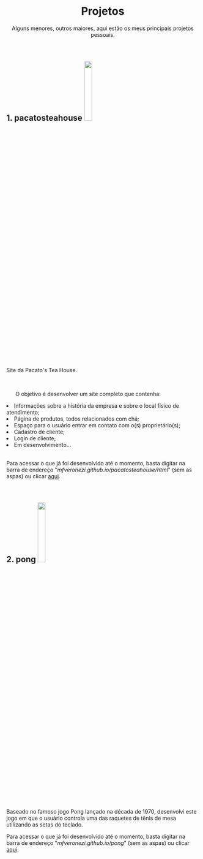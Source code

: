 <h1 align="center">Projetos</h1>
<p align="center">Alguns menores, outros maiores, aqui estão os meus principais projetos pessoais.</p>
<br>

<h2>1. pacatosteahouse  <img width="20%" height="20%" src="http://img.shields.io/static/v1?label=STATUS&message=EM%20DESENVOLVIMENTO&color=GREEN&style=for-the-badge"/></h2>
<p>Site da Pacato's Tea House.</p>
<br>
<ul>O objetivo é desenvolver um site completo que contenha:</ul>
<li>Informações sobre a história da empresa e sobre o local físico de atendimento;</li>
<li>Página de produtos, todos relacionados com chá;</li>
<li>Espaço para o usuário entrar em contato com o(s) proprietário(s);</li>
<li>Cadastro de cliente;</li>
<li>Login de cliente;</li>
<li>Em desenvolvimento...</li>
<br>
<p>Para acessar o que já foi desenvolvido até o momento, basta digitar na barra de endereço "<i>mfveronezi.github.io/pacatosteahouse/html</i>" (sem as aspas) ou clicar <a href="mfveronezi.github.io/pacatosteahouse/html/">aqui</a>.</p>
<br>
<h2>2. pong  <img width="20%" height="20%" src="http://img.shields.io/static/v1?label=STATUS&message=EM%20DESENVOLVIMENTO&color=GREEN&style=for-the-badge"/></h2>
<p>Baseado no famoso jogo Pong lançado na década de 1970, desenvolvi este jogo em que o usuário controla uma das raquetes de tênis de mesa utilizando as setas do teclado.</p>
<p>Para acessar o que já foi desenvolvido até o momento, basta digitar na barra de endereço "<i>mfveronezi.github.io/pong</i>" (sem as aspas) ou clicar <a href="mfveronezi.github.io/pong/">aqui</a>.</p>
